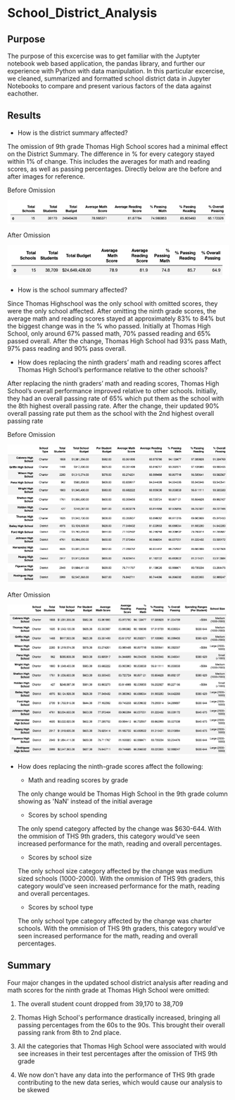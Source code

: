 # School_District_Analysis

## Purpose

The purpose of this excercise was to get familiar with the Juptyter notebook web based application, the pandas library, and further our experience with Python with data manipulation. In this particular excercise, we cleaned, summarized and formatted school district data in Jupyter Notebooks to compare and present various factors of the data against eachother.

## Results

* How is the district summary affected?

The omission of 9th grade Thomas High School scores had a minimal effect on the District Summary. The difference in % for every category stayed within 1% of change. This includes the averages for math and reading scores, as well as passing percentages. Directly below are the before and after images for reference.

Before Omission

![image_name](https://github.com/niklasax/School_District_Analysis/blob/main/Resources/District%20Summary%20(before).png)

After Omission

![image_name](https://github.com/niklasax/School_District_Analysis/blob/main/Resources/District%20Summary%20(after).png)

* How is the school summary affected?

Since Thomas Highschool was the only school with omitted scores, they were the only school affected. After omitting the ninth grade scores, the average math and reading scores stayed at approximately 83% to 84% but the biggest change was in the % who passed. Initially at Thomas High School, only around 67% passed math, 70% passed reading and 65% passed overall. After the change, Thomas High School had 93% pass Math, 97% pass reading and 90% pass overall.  

* How does replacing the ninth graders’ math and reading scores affect Thomas High School’s performance relative to the other schools?

After replacing the ninth graders’ math and reading scores, Thomas High School’s overall performance improved relative to other schools. Initially, they had an overall passing rate of 65% which put them as the school with the 8th highest overall passing rate. After the change, their updated 90% overall passing rate put them as the school with the 2nd highest overall passing rate

Before Omission

![image_name](https://github.com/niklasax/School_District_Analysis/blob/main/Resources/By%20school%20(before).png)

After Omission

![image_name](https://github.com/niklasax/School_District_Analysis/blob/main/Resources/By%20school%20(after).png)

* How does replacing the ninth-grade scores affect the following:
  * Math and reading scores by grade
  
  The only change would be Thomas High School in the 9th grade column showing as 'NaN' instead of the initial average
  
  * Scores by school spending
  
  The only spend category affected by the change was $630-644. With the ommision of THS 9th graders, this category would've seen increased performance for the math, reading and overall percentages.
  
  * Scores by school size
  
  The only school size category affected by the change was medium sized schools (1000-2000). With the ommision of THS 9th graders, this category would've seen increased performance for the math, reading and overall percentages.
  
  * Scores by school type
  
  The only school type category affected by the change was charter schools. With the ommision of THS 9th graders, this category would've seen increased performance for the math, reading and overall percentages.

## Summary
Four major changes in the updated school district analysis after reading and math scores for the ninth grade at Thomas High School were omitted:

1. The overall student count dropped from 39,170 to 38,709

2. Thomas High School's performance drastically increased, bringing all passing percentages from the 60s to the 90s. This brought their overall passing rank from 8th to 2nd place.

3. All the categories that Thomas High School were associated with would see increases in their test percentages after the omission of THS 9th grade

4. We now don't have any data into the performance of THS 9th grade contributing to the new data series, which would cause our analysis to be skewed
